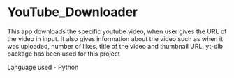 # YouTube_Downloader 
This app downloads the specific youtube video, when user gives the URL of the video in input.
It also gives information about the video such as when it was uploaded, number of likes, title of the video and thumbnail URL.
yt-dlb package has been used for this project 

Language used - Python 
